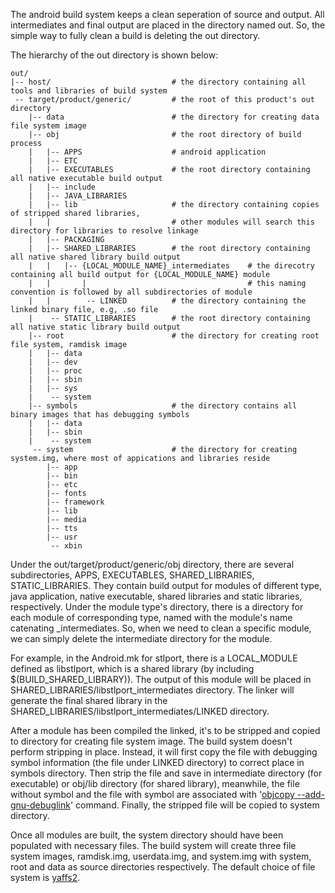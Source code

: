 The android build system keeps a clean seperation of source and output. All intermediates and final output are placed in the directory named out. So, the simple way to fully clean a build is deleting the out directory.

The hierarchy of the out directory is shown below:

    out/
    |-- host/                           # the directory containing all tools and libraries of build system
     -- target/product/generic/         # the root of this product's out directory
        |-- data                        # the directory for creating data file system image
        |-- obj                         # the root directory of build process
        |   |-- APPS                    # android application 
        |   |-- ETC
        |   |-- EXECUTABLES             # the root directory containing all native executable build output
        |   |-- include
        |   |-- JAVA_LIBRARIES
        |   |-- lib                     # the directory containing copies of stripped shared libraries,
        |   |                           # other modules will search this directory for libraries to resolve linkage
        |   |-- PACKAGING
        |   |-- SHARED_LIBRARIES        # the root directory containing all native shared library build output
        |   |   |-- {LOCAL_MODULE_NAME}_intermediates    # the direcotry containing all build output for {LOCAL_MODULE_NAME} module
        |   |       |                                    # this naming convention is followed by all subdirectories of module
        |   |        -- LINKED          # the directory containing the linked binary file, e.g, .so file
        |    -- STATIC_LIBRARIES        # the root directory containing all native static library build output
        |-- root                        # the directory for creating root file system, ramdisk image
        |   |-- data
        |   |-- dev
        |   |-- proc
        |   |-- sbin
        |   |-- sys
        |    -- system
        |-- symbols                     # the directory contains all binary images that has debugging symbols
        |   |-- data
        |   |-- sbin
        |    -- system
         -- system                      # the directory for creating system.img, where most of appications and libraries reside
            |-- app
            |-- bin
            |-- etc
            |-- fonts
            |-- framework
            |-- lib
            |-- media
            |-- tts
            |-- usr
             -- xbin

Under the out/target/product/generic/obj directory, there are several subdirectories, APPS, EXECUTABLES, SHARED_LIBRARIES, STATIC_LIBRARIES. They contain build output for modules of different type, java application, native executable, shared libraries and static libraries, respectively. Under the module type's directory, there is a directory for each module of corresponding type, named with the module's name catenating _intermediates. So, when we need to clean a specific module, we can simply delete the intermediate directory for the module.

For example, in the Android.mk for stlport, there is a LOCAL_MODULE defined as libstlport, which is a shared library (by including $(BUILD_SHARED_LIBRARY)). The output of this module will be placed in SHARED_LIBRARIES/libstlport_intermediates directory. The linker will generate the final shared library in the SHARED_LIBRARIES/libstlport_intermediates/LINKED directory.

After a module has been compiled the linked, it's to be stripped and copied to directory for creating file system image. The build system doesn't perform stripping in place. Instead, it will first copy the file with debugging symbol information (the file under LINKED directory) to correct place in symbols directory. Then strip the file and save in intermediate directory (for executable) or obj/lib directory (for shared library), meanwhile, the file without symbol and the file with symbol are associated with '[objcopy --add-gnu-debuglink](http://sourceware.org/gdb/onlinedocs/gdb/Separate-Debug-Files.html)' command. Finally, the stripped file will be copied to system directory.

Once all modules are built, the system directory should have been populated with necessary files. The build system will create three file system images, ramdisk.img, userdata.img, and system.img with system, root and data as source directories respectively. The default choice of file system is [yaffs2](http://en.wikipedia.org/wiki/YAFFS).
